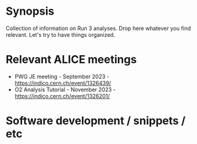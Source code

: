 # Synopsis

Collection of information on Run 3 analyses. Drop here whatever you find relevant. Let's try to have things organized.

# Relevant ALICE meetings

- PWG JE meeting - September 2023 - <https://indico.cern.ch/event/1326439/>
- O2 Analysis Tutorial - November 2023 - <https://indico.cern.ch/event/1326201/>

# Software development / snippets / etc

